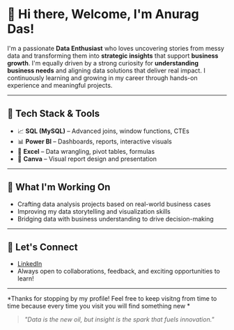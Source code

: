# 👋 Hi there, Welcome, I'm Anurag Das!

I'm a passionate **Data Enthusiast** who loves uncovering stories from messy data and transforming them into **strategic insights** that support **business growth**. I'm equally driven by a strong curiosity for **understanding business needs** and aligning data solutions that deliver real impact. I  continuously learning and growing in my career through hands-on experience and meaningful projects.

---

## 🔧 Tech Stack & Tools

* 📈 **SQL (MySQL)** – Advanced joins, window functions, CTEs
* 📊 **Power BI** – Dashboards, reports, interactive visuals
* 📄 **Excel** – Data wrangling, pivot tables, formulas
* 🎨 **Canva** – Visual report design and presentation

---

## 🚀 What I'm Working On

* Crafting data analysis projects based on real-world business cases
* Improving my data storytelling and visualization skills
* Bridging data with business understanding to drive decision-making

---

## 💬 Let's Connect

* [LinkedIn](https://www.linkedin.com/in/anuragdas3/) 
* Always open to collaborations, feedback, and exciting opportunities to learn!

---

*Thanks for stopping by my profile! Feel free to keep visitng from time to time because every time you visit you will find something new *

> *"Data is the new oil, but insight is the spark that fuels innovation."*
